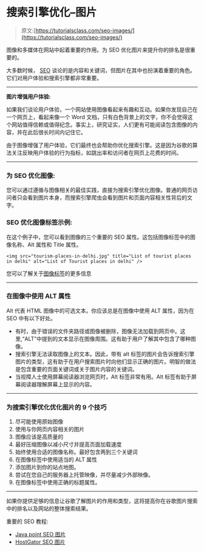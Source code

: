 # 搜索引擎优化–图片

> 原文:[https://tutorialsclass.com/seo-images/](https://tutorialsclass.com/seo-images/)

图像和多媒体在网站中起着重要的作用。为 SEO 优化图片来提升你的排名是很重要的。

大多数时候， [SEO](https://tutorialsclass.com/learn/seo) 谈论的是内容和关键词，但图片在其中也扮演着重要的角色。它们对用户体验和搜索引擎都非常重要。

* * *

**图片增强用户体验:**

如果我们谈论用户体验，一个网站使用图像看起来有趣和互动。如果你发现自己在一个网页上，看起来像一个 Word 文档，只有白色背景上的文字，你不会觉得这个网站值得信赖或值得纪念。事实上，研究证实，人们更有可能阅读包含图像的内容，并在此后很长时间内记住它。

由于图像增强了用户体验，它们最终也会帮助你优化搜索引擎。这是因为谷歌的算法关注反映用户体验的行为指标，如跳出率和访问者在网页上花费的时间。

* * *

### 为 SEO 优化图像:

您可以通过遵循与图像相关的最佳实践，直接为搜索引擎优化图像。普通的网页访问者只会看到图片本身，而搜索引擎爬虫会看到图片和页面内容相关性背后的文字。

### SEO 优化图像标签示例:

在这个例子中，您可以看到图像的三个重要的 SEO 属性。这包括图像标签中的图像名称、Alt 属性和 Title 属性。

```
<img src="tourism-places-in-delhi.jpg" title="List of tourist places in delhi" alt="List of Tourist places in delhi" />
```

您可以了解关于[图像标签](https://tutorialsclass.com/learn/html/html-images)的更多信息

* * *

### 在图像中使用 ALT 属性

Alt 代表 HTML 图像中的可选文本。你应该总是在图像中使用 ALT 属性，因为在 SEO 中有以下好处。

*   有时，由于错误的文件夹路径或图像被删除，图像无法加载到网页中。这里,“ALT”中提到的文本显示在图像周围。这有助于用户了解其中包含了哪种图像。
*   搜索引擎无法读取图像上的文本。因此，带有 alt 标签的图片会告诉搜索引擎图片的类型，这有助于在用户搜索图片时向他们显示正确的图片。明智的做法是包含重要的页面关键词或关于图片内容的关键词。
*   当视障人士使用屏幕阅读器浏览网页时，Alt 标签非常有用。Alt 标签有助于屏幕阅读器理解屏幕上显示的内容。

* * *

### 为搜索引擎优化优化图片的 9 个技巧

1.  尽可能使用原始图像
2.  使用与你网页内容相关的图片
3.  图像应该是高质量的
4.  最好压缩图像以减小尺寸并提高页面加载速度
5.  始终使用合适的图像名称。最好包含两到三个关键词
6.  在图像标签中使用适当的 ALT 属性
7.  添加图片到你的站点地图。
8.  尝试在您自己的服务器上托管映像，并尽量减少外部映像。
9.  在图像标签中使用正确的标题属性。

* * *

如果你提供足够的信息让谷歌了解图片的作用和类型，这将提高你在谷歌图片搜索中的排名以及网站的整体搜索结果。

重要的 SEO 教程:

*   [Java point SEO 图片](https://www.javatpoint.com/seo-images-and-alt-text)
*   [HostGator SEO 图片](https://www.hostgator.com/blog/how-to-optimize-images-for-seo/)